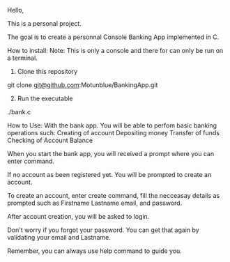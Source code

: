 Hello,

This is a personal project.

The goal is to create a personnal Console Banking App implemented in C.

How to install:
Note: This is only a console and there for can only be run on a terminal.

1. Clone this repository

git clone git@github.com:Motunblue/BankingApp.git

2. Run the executable

./bank.c

How to Use:
With the bank app. You will be able to perfom basic banking operations such:
Creating of account
Depositing money
Transfer of funds
Checking of Account Balance

When you start the bank app, you will received a prompt where you can enter command.

If no account as been registered yet. You will be prompted to create an account.

To create an account, enter create command, fill the necceasay details as prompted such as Firstname Lastname email, and password.

After account creation, you will be asked to login.

Don't worry if you forgot your password. You can get that again by validating your email and Lastname.


Remember, you can always use help command to guide you.
